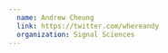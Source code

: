 ```yaml
---
  name: Andrew Cheung
  link: https://twitter.com/whereandy
  organization: Signal Sciences
---
```

